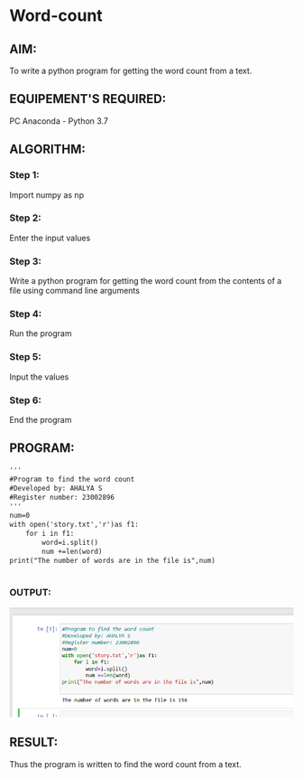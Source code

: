 # Word-count
## AIM:
To write a python program for getting the word count from a text.
## EQUIPEMENT'S REQUIRED: 
PC
Anaconda - Python 3.7
## ALGORITHM: 
### Step 1:
Import numpy as np

### Step 2:
Enter the input values 
 
### Step 3: 
Write a python program for getting the word count from the contents of a file using command line arguments

### Step 4:  
Run the program

### Step 5:
Input the values 

### Step 6: 
End the program

## PROGRAM:
```
'''
#Program to find the word count
#Developed by: AHALYA S
#Register number: 23002896
'''
num=0
with open('story.txt','r')as f1:
    for i in f1:
        word=i.split()
        num +=len(word)
print("The number of words are in the file is",num)
    
```

### OUTPUT:
![OUTPUT](<Screenshot 2024-01-02 141021.png>)


## RESULT:
Thus the program is written to find the word count from a text.
